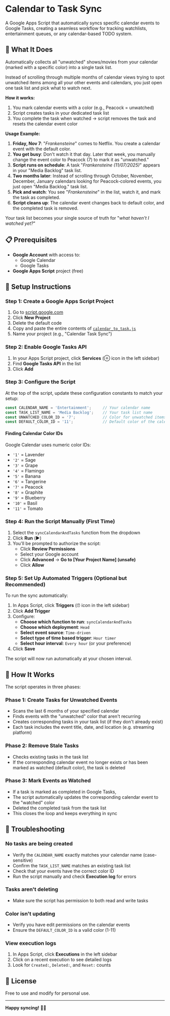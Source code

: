 # Calendar to Task Sync

A Google Apps Script that automatically syncs specific calendar events to Google Tasks, creating a seamless workflow for tracking watchlists, entertainment queues, or any calendar-based TODO system.

## 🎯 What It Does

Automatically collects all "unwatched" shows/movies from your calendar (marked with a specific color) into a single task list. 

Instead of scrolling through multiple months of calendar views trying to spot unwatched items among all your other events and calendars, you just open one task list and pick what to watch next.

**How it works:**
1. You mark calendar events with a color (e.g., Peacock = unwatched)
2. Script creates tasks in your dedicated task list
3. You complete the task when watched → script removes the task and resets the calendar event color

**Usage Example:**

1. **Friday, Nov 7**: "_Frankensteine_" comes to Netflix. You create a calendar event with the default color.
2. **You get busy**: Don't watch it that day. Later that week, you manually change the event color to Peacock (7) to mark it as "unwatched."
3. **Script runs on schedule**: A task "_Frankensteine (11/07/2025)_" appears in your "Media Backlog" task list.
4. **Two months later**: Instead of scrolling through October, November, December, January calendars looking for Peacock-colored events, you just open "Media Backlog." task list.
5. **Pick and watch**: You see "_Frankensteine_" in the list, watch it, and mark the task as completed.
6. **Script cleans up**: The calendar event changes back to default color, and the completed task is removed.

Your task list becomes your single source of truth for "_what haven't I watched yet?_"

## 📋 Prerequisites

- **Google Account** with access to:
  - Google Calendar
  - Google Tasks
- **Google Apps Script** project (free)

## 🚀 Setup Instructions

### Step 1: Create a Google Apps Script Project

1. Go to [script.google.com](https://script.google.com)
2. Click **New Project**
3. Delete the default code
4. Copy and paste the entire contents of [`calendar_to_task.js`](calendar_to_task.js)
5. Name your project (e.g., "Calendar Task Sync")

### Step 2: Enable Google Tasks API

1. In your Apps Script project, click **Services** (⊕ icon in the left sidebar)
2. Find **Google Tasks API** in the list
3. Click **Add**

### Step 3: Configure the Script

At the top of the script, update these configuration constants to match your setup:

```javascript
const CALENDAR_NAME = 'Entertainment';     // Your calendar name
const TASK_LIST_NAME = 'Media Backlog';    // Your task list name
const UNWATCHED_COLOR_ID = '7';            // Color for unwatched items
const DEFAULT_COLOR_ID = '11';             // Default color of the calendar
```

#### Finding Calendar Color IDs

Google Calendar uses numeric color IDs:
- `'1'` = Lavender
- `'2'` = Sage
- `'3'` = Grape
- `'4'` = Flamingo
- `'5'` = Banana
- `'6'` = Tangerine
- `'7'` = Peacock
- `'8'` = Graphite
- `'9'` = Blueberry
- `'10'` = Basil
- `'11'` = Tomato

### Step 4: Run the Script Manually (First Time)

1. Select the `syncCalendarAndTasks` function from the dropdown
2. Click **Run** (▶️)
3. You'll be prompted to authorize the script:
   - Click **Review Permissions**
   - Select your Google account
   - Click **Advanced** → **Go to [Your Project Name] (unsafe)**
   - Click **Allow**

### Step 5: Set Up Automated Triggers (Optional but Recommended)

To run the sync automatically:

1. In Apps Script, click **Triggers** (⏰ icon in the left sidebar)
2. Click **Add Trigger**
3. Configure:
   - **Choose which function to run**: `syncCalendarAndTasks`
   - **Choose which deployment**: `Head`
   - **Select event source**: `Time-driven`
   - **Select type of time based trigger**: `Hour timer`
   - **Select hour interval**: `Every hour` (or your preference)
4. Click **Save**

The script will now run automatically at your chosen interval.

## 🔧 How It Works

The script operates in three phases:

### Phase 1: Create Tasks for Unwatched Events
- Scans the last 6 months of your specified calendar
- Finds events with the "unwatched" color that aren't recurring
- Creates corresponding tasks in your task list (if they don't already exist)
- Each task includes the event title, date, and location (e.g. streaming platform)

### Phase 2: Remove Stale Tasks
- Checks existing tasks in the task list
- If the corresponding calendar event no longer exists or has been marked as watched (default color), the task is deleted

### Phase 3: Mark Events as Watched
- If a task is marked as completed in Google Tasks, 
- The script automatically updates the corresponding calendar event to the "watched" color
- Deleted the completed task from the task list
- This closes the loop and keeps everything in sync

## 🐞 Troubleshooting

### No tasks are being created
- Verify the `CALENDAR_NAME` exactly matches your calendar name (case-sensitive)
- Confirm the `TASK_LIST_NAME` matches an existing task list
- Check that your events have the correct color ID
- Run the script manually and check **Execution log** for errors

### Tasks aren't deleting
- Make sure the script has permission to both read and write tasks

### Color isn't updating
- Verify you have edit permissions on the calendar events
- Ensure the `DEFAULT_COLOR_ID` is a valid color (1-11)

### View execution logs
1. In Apps Script, click **Executions** in the left sidebar
2. Click on a recent execution to see detailed logs
3. Look for `Created:`, `Deleted:`, and `Reset:` counts

## 📜 License

Free to use and modify for personal use.

---

**Happy syncing!** 📅✅
